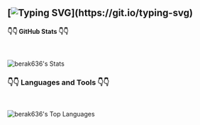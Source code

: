 ## [![Typing SVG](https://readme-typing-svg.demolab.com?font=Fira+Code&pause=1000&color=000000&width=435&lines=Hello+it's+me+Kiran+Bera;Welcome+to+my+profile!!)](https://git.io/typing-svg)











<h4> 👇👇 GitHub Stats 👇👇 </h4> <br>

![berak636's Stats](https://github-readme-stats.vercel.app/api?username=berak636&theme=graywhite&show_icons=true&hide_border=true&count_private=true)<br>

<h3>👇👇 Languages and Tools 👇👇 </h3> <br>

![berak636's Top Languages](https://github-readme-stats.vercel.app/api/top-langs/?username=berak636&theme=graywhite&show_icons=true&hide_border=true&layout=compact)<br>

<!--
**berak636/berak636** is a ✨ _special_ ✨ repository because its `README.md` (this file) appears on your GitHub profile.

Here are some ideas to get you started:

- 🔭 I’m currently working on ...
- 🌱 I’m currently learning ...
- 👯 I’m looking to collaborate on ...
- 🤔 I’m looking for help with ...
- 💬 Ask me about ...
- 📫 How to reach me: ...
- 😄 Pronouns: ...
- ⚡ Fun fact: ...
-->
